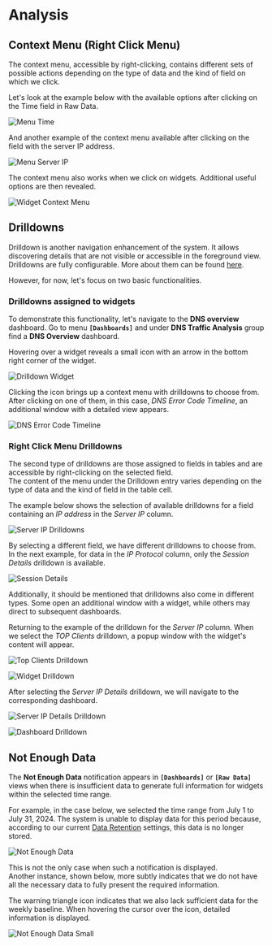# Analysis


## Context Menu (Right Click Menu)

The context menu, accessible by right-clicking, contains different sets of possible actions depending on the type of data and the kind of field on which we click.

Let's look at the example below with the available options after clicking on the Time field in Raw Data.

![Menu Time](assets/Menu-Time.png)

And another example of the context menu available after clicking on the field with the server IP address.

![Menu Server IP](assets/Menu-Server-IP.png)

The context menu also works when we click on widgets. Additional useful options are then revealed.

![Widget Context Menu](assets/Widget-Context-Menu.png)


## Drilldowns

Drilldown is another navigation enhancement of the system. It allows discovering details that are not visible or accessible in the foreground view.  
Drilldowns are fully configurable. More about them can be found [here](/User-Guide/Configuration/Shortcuts#drilldown).   

However, for now, let's focus on two basic functionalities.


### Drilldowns assigned to widgets

To demonstrate this functionality, let's navigate to the **DNS overview** dashboard. Go to menu **`[Dashboards]`** and under **DNS Traffic Analysis** group find a **DNS Overview** dashboard.

Hovering over a widget reveals a small icon with an arrow in the bottom right corner of the widget.

![Drilldown Widget](assets/Drilldown-Widget.png)

Clicking the icon brings up a context menu with drilldowns to choose from. After clicking on one of them, in this case, *DNS Error Code Timeline*, an additional window with a detailed view appears.

![DNS Error Code Timeline](assets/DNS-Error-Code-Timeline.png)


### Right Click Menu Drilldowns

The second type of drilldowns are those assigned to fields in tables and are accessible by right-clicking on the selected field.  
The content of the menu under the Drilldown entry varies depending on the type of data and the kind of field in the table cell.

The example below shows the selection of available drilldowns for a field containing an *IP address* in the *Server IP* column.

![Server IP Drilldowns](assets/Server-IP-Drilldowns.png)

By selecting a different field, we have different drilldowns to choose from.  
In the next example, for data in the *IP Protocol* column, only the *Session Details* drilldown is available.

![Session Details](assets/Session-Details.png)

Additionally, it should be mentioned that drilldowns also come in different types. Some open an additional window with a widget, while others may direct to subsequent dashboards.

Returning to the example of the drilldown for the *Server IP* column. When we select the *TOP Clients* drilldown, a popup window with the widget's content will appear.

![Top Clients Drilldown](assets/Top-Clients-Drilldown.png)

![Widget Drilldown](assets/Widget-Drilldown.png)

After selecting the *Server IP Details* drilldown, we will navigate to the corresponding dashboard.

![Server IP Details Drilldown](assets/Server-IP-Details-Drilldown.png)

![Dashboard Drilldown](assets/Dashboard-Drilldown.png)


## Not Enough Data

The **Not Enough Data** notification appears in **`[Dashboards]`** or **`[Raw Data]`** views when there is insufficient data to generate full information for widgets within the selected time range.

For example, in the case below, we selected the time range from July 1 to July 31, 2024. The system is unable to display data for this period because, according to our current [Data Retention](/Installation-Guide/Quick-Setup#data-retention) settings, this data is no longer stored.

![Not Enough Data](assets/Not-Enough-Data.png)

This is not the only case when such a notification is displayed.  
Another instance, shown below, more subtly indicates that we do not have all the necessary data to fully present the required information.  

The warning triangle icon indicates that we also lack sufficient data for the weekly baseline. When hovering the cursor over the icon, detailed information is displayed.

![Not Enough Data Small](assets/Small-Alert.png)

